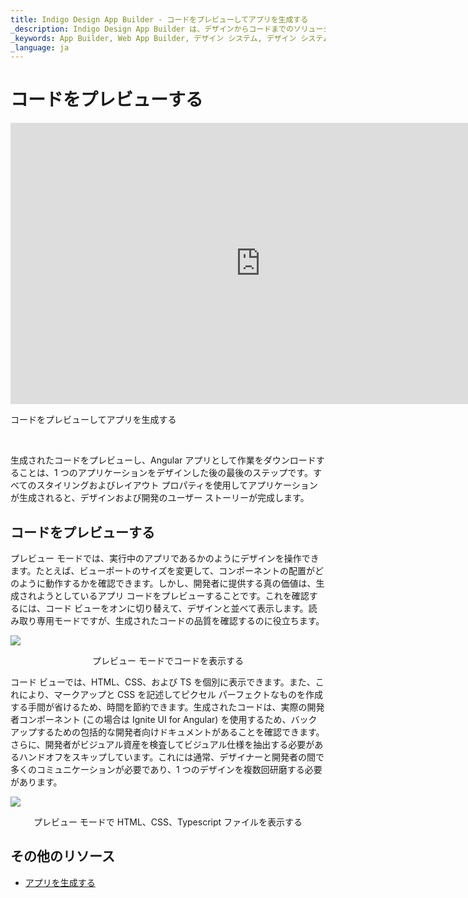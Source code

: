 ```yaml
---
title: Indigo Design App Builder - コードをプレビューしてアプリを生成する
_description: Indigo Design App Builder は、デザインからコードまでのソリューションであり、設計および開発チームが実際の Web アプリケーションを迅速かつ簡単に設計および構築できるようにします。
_keywords: App Builder, Web App Builder, デザイン システム, デザイン システム UX, UI キット, Sketch, Ignite UI for Angular, Sketch to Angular, Angular, Angular デザイン システム, Sketch から コードをエクスポート, Angular 用のデザイン キット, Sketch UI キット
_language: ja
---
```

# コードをプレビューする

<section class="feature__container">
    <div class="feature">
        <div class="feature__image">
            <iframe width="800" height="450" src="https://www.youtube.com/embed/zxT-nIXKn7I" frameborder="0" allowfullscreen></iframe>
            <p>コードをプレビューしてアプリを生成する</p>
            <br>
        </div>
    </div>
</section>

生成されたコードをプレビューし、Angular アプリとして作業をダウンロードすることは、1 つのアプリケーションをデザインした後の最後のステップです。すべてのスタイリングおよびレイアウト プロパティを使用してアプリケーションが生成されると、デザインおよび開発のユーザー ストーリーが完成します。

## コードをプレビューする 

プレビュー モードでは、実行中のアプリであるかのようにデザインを操作できます。たとえば、ビューポートのサイズを変更して、コンポーネントの配置がどのように動作するかを確認できます。しかし、開発者に提供する真の価値は、生成されようとしているアプリ コードをプレビューすることです。これを確認するには、コード ビューをオンに切り替えて、デザインと並べて表示します。読み取り専用モードですが、生成されたコードの品質を確認するのに役立ちます。 

<img class="responsive-img" src="../images/view-code-Indigo-Design-App-Builder.gif" />
<p style="text-align:center;">プレビュー モードでコードを表示する</p>

コード ビューでは、HTML、CSS、および TS を個別に表示できます。また、これにより、マークアップと CSS を記述してピクセル パーフェクトなものを作成する手間が省けるため、時間を節約できます。生成されたコードは、実際の開発者コンポーネント (この場合は Ignite UI for Angular) を使用するため、バックアップするための包括的な開発者向けドキュメントがあることを確認できます。
さらに、開発者がビジュアル資産を検査してビジュアル仕様を抽出する必要があるハンドオフをスキップしています。これには通常、デザイナーと開発者の間で多くのコミュニケーションが必要であり、1 つのデザインを複数回研磨する必要があります。


<img class="responsive-img" src="../images/preview-files-indigo-design-app-builder.gif" />
<p style="text-align:center;">プレビュー モードで HTML、CSS、Typescript ファイルを表示する</p>


## その他のリソース

<div class="divider--half"></div>

* [アプリを生成する](generate-app.md)